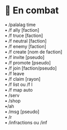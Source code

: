# 🔰 En combat

• /palalag time\
• /f ally \[faction]\
• /f truce \[faction]\
• /f neutral \[faction]\
• /f enemy \[faction]\
• /f create \[nom de faction]\
• /f invite \[pseudo]\
• /f promote \[pseudo]\
• /f join \[faction/pseudo]\
• /f leave\
• /f claim \[rayon]\
• /f list ou /f l\
• /f map auto\
• /serv\
• /shop\
•/ah\
• /msg \[pseudo]\
• /r\
• /infractions ou /inf
